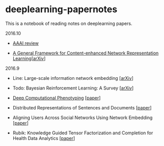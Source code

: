 # deeplearning-papernotes

This is a notebook of reading notes on deeplearning papers.

2016.10

- [AAAI review](/notes/AAAI17-review.md)

- [A General Framework for Content-enhanced Network Representation Learning](/notes/a-general-framework-for-content-enhanced-etwork-epresentation-learning.md)[[arXiv](https://arxiv.org/abs/1610.02906)]

2016.9

- Line: Large-scale information network embedding [[arXiv](http://arxiv.org/abs/1503.03578)]

- Todo: Bayesian Reinforcement Learning: A Survey [[arXiv](http://arxiv.org/abs/1609.04436)]

- [Deep Computational Phenotyping](/notes/deep-computational-phenotyping.md) [[paper](http://www-scf.usc.edu/~zche/papers/kdd2015.pdf)]

- Distributed Representations of Sentences and Documents [[paper](http://www.jmlr.org/proceedings/papers/v32/le14.pdf)]

- Aligning Users Across Social Networks Using Network Embedding [[paper](http://www.ijcai.org/Proceedings/16/Papers/254.pdf)]

- Rubik: Knowledge Guided Tensor Factorization and Completion for Health Data Analytics [[paper](http://www.cc.gatech.edu/~ywang/papers/rubik.pdf)]


